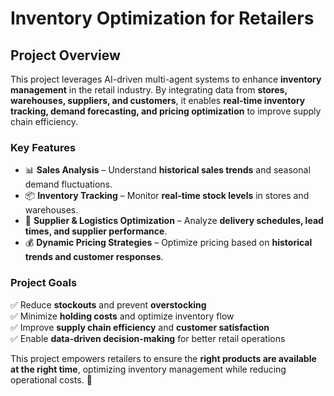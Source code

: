 # **Inventory Optimization for Retailers**  

## **Project Overview**  

This project leverages AI-driven multi-agent systems to enhance **inventory management** in the retail industry. By integrating data from **stores, warehouses, suppliers, and customers**, it enables **real-time inventory tracking, demand forecasting, and pricing optimization** to improve supply chain efficiency.  

### **Key Features**  
- 📊 **Sales Analysis** – Understand **historical sales trends** and seasonal demand fluctuations.  
- 📦 **Inventory Tracking** – Monitor **real-time stock levels** in stores and warehouses.  
- 🚛 **Supplier & Logistics Optimization** – Analyze **delivery schedules, lead times, and supplier performance**.  
- 💰 **Dynamic Pricing Strategies** – Optimize pricing based on **historical trends and customer responses**.  

### **Project Goals**  
✅ Reduce **stockouts** and prevent **overstocking**  
✅ Minimize **holding costs** and optimize inventory flow  
✅ Improve **supply chain efficiency** and **customer satisfaction**  
✅ Enable **data-driven decision-making** for better retail operations  

This project empowers retailers to ensure the **right products are available at the right time**, optimizing inventory management while reducing operational costs. 🚀
